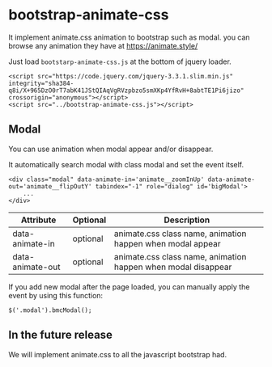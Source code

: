 # bootstrap-animate-css
It implement animate.css animation to bootstrap such as modal. you can browse any animation they have at https://animate.style/

Just load `bootstarp-animate-css.js` at the bottom of jquery loader.
```
<script src="https://code.jquery.com/jquery-3.3.1.slim.min.js" integrity="sha384-q8i/X+965DzO0rT7abK41JStQIAqVgRVzpbzo5smXKp4YfRvH+8abtTE1Pi6jizo" crossorigin="anonymous"></script>
<script src="../bootstrap-animate-css.js"></script>
```

## Modal
You can use animation when modal appear and/or disappear.

It automatically search modal with class modal and set the event itself.

```
<div class="modal" data-animate-in='animate__zoomInUp' data-animate-out='animate__flipOutY' tabindex="-1" role="dialog" id='bigModal'>
	...
</div>
```

Attribute | Optional | Description
------------ | ------------- | -------------
data-animate-in | optional | animate.css class name, animation happen when modal appear
data-animate-out | optional | animate.css class name, animation happen when modal disappear

If you add new modal after the page loaded, you can manually apply the event by using this function:
```
$('.modal').bmcModal();
```


## In the future release
We will implement animate.css to all the javascript bootstrap had.